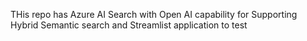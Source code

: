 THis repo has Azure AI Search with Open AI capability for Supporting Hybrid Semantic search and Streamlist application to test
